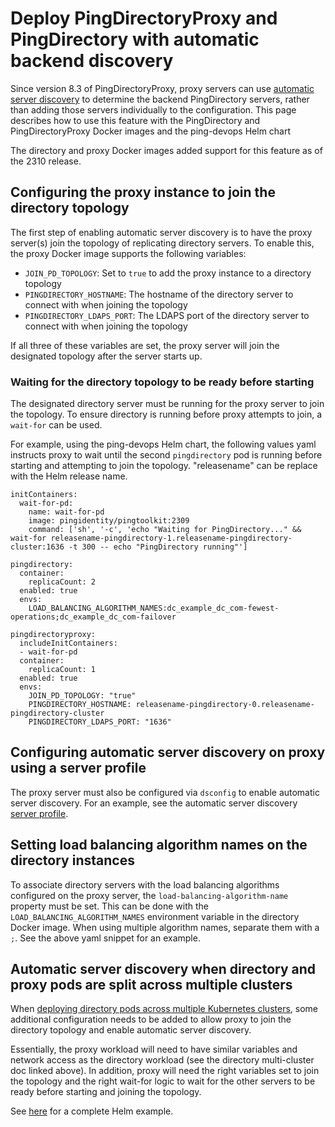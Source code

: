 # Deploy PingDirectoryProxy and PingDirectory with automatic backend discovery

Since version 8.3 of PingDirectoryProxy, proxy servers can use [automatic server discovery](https://docs.pingidentity.com/r/en-us/pingdirectory-93/pd_proxy_auto_server_discovery) to determine the backend PingDirectory servers, rather than adding those servers individually to the configuration. This page describes how to use this feature with the PingDirectory and PingDirectoryProxy Docker images and the ping-devops Helm chart

The directory and proxy Docker images added support for this feature as of the 2310 release.

## Configuring the proxy instance to join the directory topology

The first step of enabling automatic server discovery is to have the proxy server(s) join the topology of replicating directory servers. To enable this, the proxy Docker image supports the following variables:

- `JOIN_PD_TOPOLOGY`: Set to `true` to add the proxy instance to a directory topology
- `PINGDIRECTORY_HOSTNAME`: The hostname of the directory server to connect with when joining the topology
- `PINGDIRECTORY_LDAPS_PORT`: The LDAPS port of the directory server to connect with when joining the topology

If all three of these variables are set, the proxy server will join the designated topology after the server starts up.

### Waiting for the directory topology to be ready before starting

The designated directory server must be running for the proxy server to join the topology. To ensure directory is running before proxy attempts to join, a `wait-for` can be used.

For example, using the ping-devops Helm chart, the following values yaml instructs proxy to wait until the second `pingdirectory` pod is running before starting and attempting to join the topology. "releasename" can be replace with the Helm release name.

```
initContainers:
  wait-for-pd:
    name: wait-for-pd
    image: pingidentity/pingtoolkit:2309
    command: ['sh', '-c', 'echo "Waiting for PingDirectory..." && wait-for releasename-pingdirectory-1.releasename-pingdirectory-cluster:1636 -t 300 -- echo "PingDirectory running"']

pingdirectory:
  container:
    replicaCount: 2
  enabled: true
  envs:
    LOAD_BALANCING_ALGORITHM_NAMES:dc_example_dc_com-fewest-operations;dc_example_dc_com-failover

pingdirectoryproxy:
  includeInitContainers:
  - wait-for-pd
  container:
    replicaCount: 1
  enabled: true
  envs:
    JOIN_PD_TOPOLOGY: "true"
    PINGDIRECTORY_HOSTNAME: releasename-pingdirectory-0.releasename-pingdirectory-cluster
    PINGDIRECTORY_LDAPS_PORT: "1636"
```

## Configuring automatic server discovery on proxy using a server profile

The proxy server must also be configured via `dsconfig` to enable automatic server discovery. For an example, see the automatic server discovery [server profile](https://github.com/pingidentity/pingidentity-server-profiles/tree/master/pingdirectoryproxy-automatic-server-discovery).

## Setting load balancing algorithm names on the directory instances

To associate directory servers with the load balancing algorithms configured on the proxy server, the `load-balancing-algorithm-name` property must be set. This can be done with the `LOAD_BALANCING_ALGORITHM_NAMES` environment variable in the directory Docker image. When using multiple algorithm names, separate them with a `;`. See the above yaml snippet for an example.

## Automatic server discovery when directory and proxy pods are split across multiple clusters

When [deploying directory pods across multiple Kubernetes clusters](./deployPDMultiRegion.md), some additional configuration needs to be added to allow proxy to join the directory topology and enable automatic server discovery.

Essentially, the proxy workload will need to have similar variables and network access as the directory workload (see the directory multi-cluster doc linked above). In addition, proxy will need the right variables set to join the topology and the right wait-for logic to wait for the other servers to be ready before starting and joining the topology.

See [here](https://github.com/pingidentity/pingidentity-devops-getting-started/tree/master/30-helm/multi-region/pingdirectoryproxy-automatic-server-discovery) for a complete Helm example.

